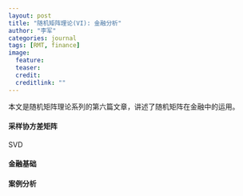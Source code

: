 ```yaml
---
layout: post
title: "随机矩阵理论(VI): 金融分析"
author: "李军"
categories: journal
tags: [RMT, finance]
image:
  feature: 
  teaser: 
  credit: 
  creditlink: ""
---
```


本文是随机矩阵理论系列的第六篇文章，讲述了随机矩阵在金融中的运用。

#### 采样协方差矩阵

SVD

#### 金融基础

#### 案例分析